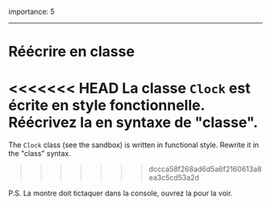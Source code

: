importance: 5


---

# Réécrire en classe

<<<<<<< HEAD
La classe `Clock` est écrite en style fonctionnelle. Réécrivez la en syntaxe de "classe".
=======
The `Clock` class (see the sandbox) is written in functional style. Rewrite it in the "class" syntax.
>>>>>>> dccca58f268ad6d5a6f2160613a8ea3c5cd53a2d

P.S. La montre doit tictaquer dans la console, ouvrez la pour la voir.
